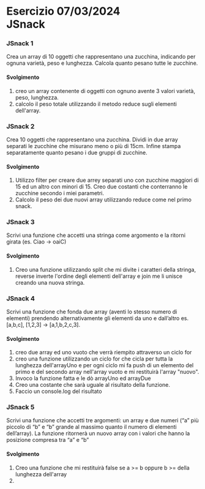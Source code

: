 Esercizio 07/03/2024<br>
JSnack
===
### JSnack 1
Crea un array di 10 oggetti che rappresentano una zucchina, indicando per ognuna varietà, peso e lunghezza.
Calcola quanto pesano tutte le zucchine.<br>
#### Svolgimento
1. creo un array contenente di oggetti con ognuno avente 3 valori varietà, peso, lunghezza.
2. calcolo il peso totale utilizzando il metodo reduce sugli elementi dell'array.
### JSnack 2
Crea 10 oggetti che rappresentano una zucchina.
Dividi in due array separati le zucchine che misurano meno o più di 15cm.
Infine stampa separatamente quanto pesano i due gruppi di zucchine.
#### Svolgimento
1. Utilizzo filter per creare due arrey separati uno con zucchine maggiori di 15 ed un altro con minori di 15. Creo due costanti che conterranno le zucchine secondo i miei parametri.
2. Calcolo il peso dei due nuovi array utilizzando reduce come nel primo snack.
### JSnack 3
Scrivi una funzione che accetti una stringa come argomento e la ritorni girata (es. Ciao -> oaiC)
#### Svolgimento
1. Creo una funzione utilizzando split che mi divite i caratteri della stringa, reverse inverte l'ordine degli elementi dell'array e join me li unisce creando una nuova stringa. 
### JSnack 4
Scrivi una funzione che fonda due array (aventi lo stesso numero di elementi) prendendo alternativamente gli elementi da uno e dall’altro
es. [a,b,c], [1,2,3] → [a,1,b,2,c,3].
#### Svolgimento
1. creo due array ed uno vuoto che verrà riempito attraverso un ciclo for
2. creo una funzione utilizzando un ciclo for che cicla per tutta la lunghezza dell'arrayUno e per ogni ciclo mi fa push di un elemento del primo e del secondo array nell'array vuoto e mi restituirà l'array "nuovo".
3. Invoco la funzione fatta e le dò arrayUno ed arrayDue
4. Creo una costante che sarà uguale al risultato della funzione.
5. Faccio un console.log del risultato
### JSnack 5
Scrivi una funzione che accetti tre argomenti:
un array e due numeri (“a” più piccolo di “b” e “b” grande al massimo quanto il numero di elementi dell’array).
La funzione ritornerà un nuovo array con i valori che hanno la posizione compresa tra “a” e “b”
#### Svolgimento
1. Creo una funzione che mi restituirà false se a >= b oppure b >= della lunghezza dell'array
2.  